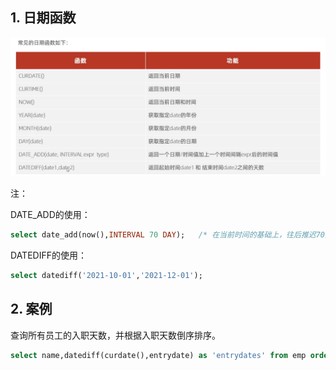 ## 1. 日期函数

![image-20230101185823711](25.函数-日期函数.assets/image-20230101185823711.png)

注：

DATE_ADD的使用： 

```sql
select date_add(now(),INTERVAL 70 DAY);   /* 在当前时间的基础上，往后推迟70天 */
```

DATEDIFF的使用：

```sql
select datediff('2021-10-01','2021-12-01');
```

## 2. 案例

查询所有员工的入职天数，并根据入职天数倒序排序。

```sql
select name,datediff(curdate(),entrydate) as 'entrydates' from emp order by entrydays desc;
```

